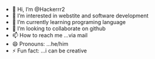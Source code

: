 - 👋 Hi, I’m @Hackerrr2
- 👀 I’m interested in webstite and software development 
- 🌱 I’m currently learning programing language 
- 💞️ I’m looking to collaborate on github
- 📫 How to reach me ...via mail
- 😄 Pronouns: ...he/him 
- ⚡ Fun fact: ...i can be creative 

<!---
Hackerrr2/Hackerrr2 is a ✨ special ✨ repository because its `README.md` (this file) appears on your GitHub profile.
You can click the Preview link to take a look at your changes.
--->
